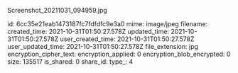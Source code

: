 Screenshot_20211031_094959.jpg

id: 6cc35e21eab1473187fc7fdfdfc9e3a0
mime: image/jpeg
filename: 
created_time: 2021-10-31T01:50:27.578Z
updated_time: 2021-10-31T01:50:27.578Z
user_created_time: 2021-10-31T01:50:27.578Z
user_updated_time: 2021-10-31T01:50:27.578Z
file_extension: jpg
encryption_cipher_text: 
encryption_applied: 0
encryption_blob_encrypted: 0
size: 135517
is_shared: 0
share_id: 
type_: 4
